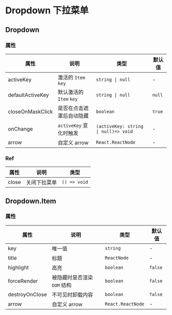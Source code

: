 # Dropdown 下拉菜单

<code src="./demos/demo1.tsx"></code>
<code src="./demos/demo2.tsx"></code>

## Dropdown

### 属性

| 属性             | 说明                     | 类型                                 | 默认值 |
| ---------------- | ------------------------ | ------------------------------------ | ------ |
| activeKey        | 激活的 `Item` `key`      | `string \| null`                     | -      |
| defaultActiveKey | 默认激活的 `Item` `key`  | `string \| null`                     | `null` |
| closeOnMaskClick | 是否在点击遮罩后自动隐藏 | `boolean`                            | `true` |
| onChange         | `activeKey` 变化时触发   | `(activeKey: string \| null)=> void` | -      |
| arrow            | 自定义 arrow             | `React.ReactNode`                    | -      |

### Ref

| 属性  | 说明         | 类型         |
| ----- | ------------ | ------------ |
| close | 关闭下拉菜单 | `() => void` |

## Dropdown.Item

### 属性

| 属性           | 说明                        | 类型              | 默认值  |
| -------------- | --------------------------- | ----------------- | ------- |
| key            | 唯一值                      | `string`          | -       |
| title          | 标题                        | `ReactNode`       | -       |
| highlight      | 高亮                        | `boolean`         | `false` |
| forceRender    | 被隐藏时是否渲染 `DOM` 结构 | `boolean`         | `false` |
| destroyOnClose | 不可见时卸载内容            | `boolean`         | `false` |
| arrow          | 自定义 arrow                | `React.ReactNode` | -       |
